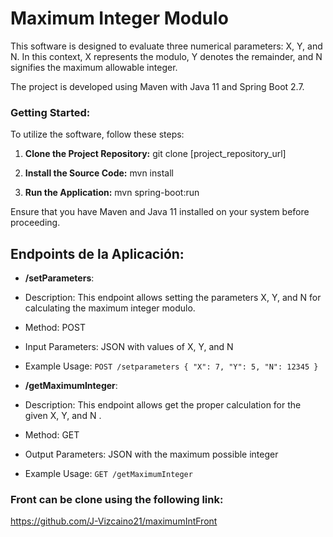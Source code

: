# Maximum Integer Modulo

This software is designed to evaluate three numerical parameters: X, Y, and N. In this context, X represents the modulo, Y denotes the remainder, and N signifies the maximum allowable integer.

The project is developed using Maven with Java 11 and Spring Boot 2.7.

### Getting Started:
To utilize the software, follow these steps:

1. **Clone the Project Repository:**
git clone [project_repository_url]

2. **Install the Source Code:**
mvn install 

3. **Run the Application:**
mvn spring-boot:run


Ensure that you have Maven and Java 11 installed on your system before proceeding.


## Endpoints de la Aplicación:

- **/setParameters**:
- Description: This endpoint allows setting the parameters X, Y, and N for calculating the maximum integer modulo.
- Method: POST
- Input Parameters: JSON with values of X, Y, and N
- Example Usage: `POST /setparameters { "X": 7, "Y": 5, "N": 12345 }`

- **/getMaximumInteger**:
- Description: This endpoint allows get the proper calculation for the given X, Y, and N .
- Method: GET
- Output Parameters: JSON with the maximum possible integer
- Example Usage: `GET /getMaximumInteger`


### Front can be clone using the following link:
https://github.com/J-Vizcaino21/maximumIntFront




